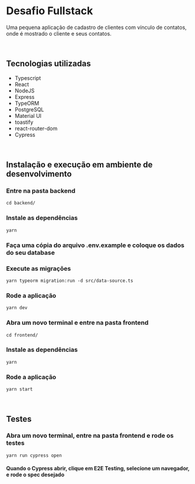 # **Desafio Fullstack**

Uma pequena aplicação de cadastro de clientes com vínculo de contatos, onde é mostrado o cliente e seus contatos.

<br/>

## Tecnologias utilizadas

- Typescript
- React
- NodeJS
- Express
- TypeORM
- PostgreSQL
- Material UI
- toastify
- react-router-dom
- Cypress

<br/>

## Instalação e execução em ambiente de desenvolvimento

### Entre na pasta backend

```
cd backend/
```

### Instale as dependências

```
yarn
```

### Faça uma cópia do arquivo .env.example e coloque os dados do seu database

### Execute as migrações

```
yarn typeorm migration:run -d src/data-source.ts
```

### Rode a aplicação

```
yarn dev
```

### Abra um novo terminal e entre na pasta frontend

```
cd frontend/
```

### Instale as dependências

```
yarn
```

### Rode a aplicação

```
yarn start
```

<br/>

## Testes

### Abra um novo terminal, entre na pasta frontend e rode os testes

```
yarn run cypress open
```

#### Quando o Cypress abrir, clique em E2E Testing, selecione um navegador, e rode o spec desejado
